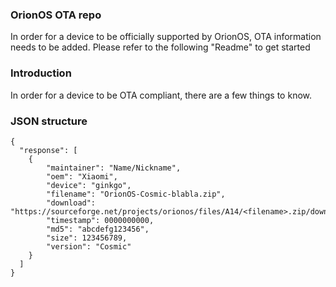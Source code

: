 ### OrionOS OTA repo
In order for a device to be officially supported by OrionOS, OTA information needs to be added.
Please refer to the following "Readme" to get started

### Introduction
In order for a device to be OTA compliant, there are a few things to know.

### JSON structure
```
{
  "response": [
    {
        "maintainer": "Name/Nickname",
        "oem": "Xiaomi",
        "device": "ginkgo",
        "filename": "OrionOS-Cosmic-blabla.zip",
        "download": "https://sourceforge.net/projects/orionos/files/A14/<filename>.zip/download",
        "timestamp": 0000000000,
        "md5": "abcdefg123456",
        "size": 123456789,
        "version": "Cosmic"
    }
  ]
}
```
